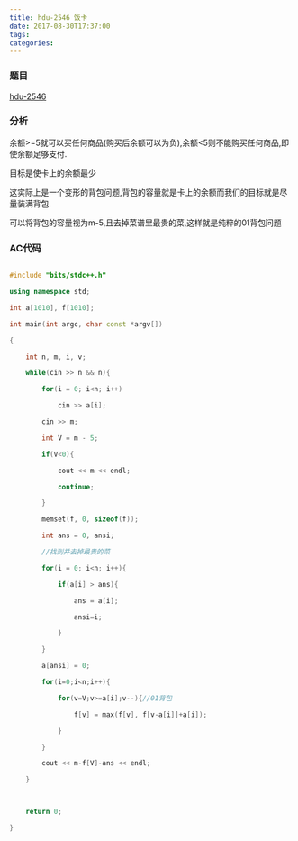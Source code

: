 ```yaml
---
title: hdu-2546 饭卡
date: 2017-08-30T17:37:00
tags:
categories:
---
```


### 题目
[hdu-2546](http://acm.hdu.edu.cn/showproblem.php?pid=2546)

### 分析
余额>=5就可以买任何商品(购买后余额可以为负),余额<5则不能购买任何商品,即使余额足够支付.
目标是使卡上的余额最少

这实际上是一个变形的背包问题,背包的容量就是卡上的余额而我们的目标就是尽量装满背包.

可以将背包的容量视为m-5,且去掉菜谱里最贵的菜,这样就是纯粹的01背包问题

### AC代码
```cpp
#include "bits/stdc++.h"
using namespace std;
int a[1010], f[1010];
int main(int argc, char const *argv[])
{
    int n, m, i, v;
    while(cin >> n && n){
        for(i = 0; i<n; i++)
            cin >> a[i];
        cin >> m;
        int V = m - 5;
        if(V<0){
            cout << m << endl;
            continue;
        }
        memset(f, 0, sizeof(f));
        int ans = 0, ansi;
        //找到并去掉最贵的菜
        for(i = 0; i<n; i++){
            if(a[i] > ans){
                ans = a[i];
                ansi=i;
            }
        }
        a[ansi] = 0;
        for(i=0;i<n;i++){
            for(v=V;v>=a[i];v--){//01背包
                f[v] = max(f[v], f[v-a[i]]+a[i]);
            }
        }
        cout << m-f[V]-ans << endl;
    }

    return 0;
}

```
    